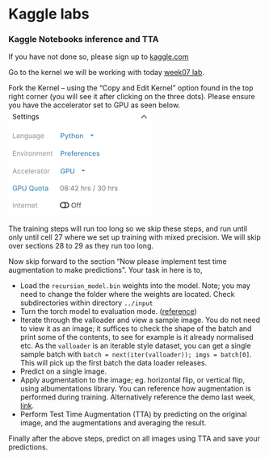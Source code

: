 # Kaggle labs

### Kaggle Notebooks inference and TTA
    
If you have not done so, please sign up to [kaggle.com](kaggle.com)    
    
Go to the kernel we will be working with today [week07 lab](https://www.kaggle.com/darraghdog/berkeley-mids-w251-week7-lab).   
   
Fork the Kernel – using the “Copy and Edit Kernel” option found in the top right corner (you will see it after clicking on the three dots). Please ensure you have the accelerator set to GPU as seen below.   
![](kaggle_accelerator_setting.png?raw=true "Title")
     
The training steps will run too long so we skip these steps, and run until only until cell 27 where we set up training with mixed precision. We will skip over sections 28 to 29 as they run too long.   

Now skip forward to the section “Now please implement test time augmentation to make predictions”.
Your task in here is to,
* Load the `recursion_model.bin` weights into the model. Note; you may need to change the folder where the weights are located. Check subdirectories within directory `../input`    
* Turn the torch model to evaluation mode. ([reference](https://discuss.pytorch.org/t/model-eval-vs-with-torch-no-grad/19615))   
* Iterate through the valloader and view a sample image. You do not need to view it as an image; it suffices to check the shape of the batch and print some of the contents, to see for example is it already normalised etc. As the `valloader` is an iterable style dataset, you can get a single sample batch with `batch = next(iter(valloader)); imgs = batch[0]`. This will pick up the first batch the data loader releases.            
* Predict on a single image.   
* Apply augmentation to the image; eg. horizontal flip, or vertical flip, using albumentations library. You can reference how augmentation is performed during training. Alternatively reference the demo last week, [link](https://github.com/MIDS-scaling-up/v2/blob/6ad9f69c1d1137b9b7b1e4f7cfbe738a4ac104af/week06/demo.py#L111-L132).        
* Perform Test Time Augmentation (TTA) by predicting on the original image, and the augmentations and averaging the result.   

Finally after the above steps, predict on all images using TTA and save your predictions. 
